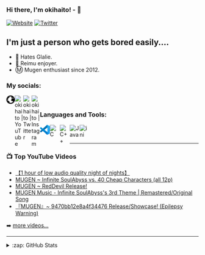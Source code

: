 ### Hi there, I'm okihaito! - 👋 

[![Website](https://img.shields.io/badge/My%20website-1.4k-red?style=for-the-badge&logo=internetexplorer&url=https%3A%2F%2Fhttps://mmhz.blog.fc2.com/)](https://mmhz.blog.fc2.com/)
[![Twitter](https://img.shields.io/badge/Twitter-57-white?style=for-the-badge&logo=twitter)](https://twitter.com/mhzmugen)

## I'm just a person who gets bored easily....

- 🧊 Hates Glalie.
- 🎀 Reimu enjoyer.
- Ⓜ️ Mugen enthusiast since 2012.

### My socials:

[<img align="left" alt="MUGEN Website" width="22px" src="https://raw.githubusercontent.com/iconic/open-iconic/master/svg/globe.svg" />][website]
[<img align="left" alt="okihaito | YouTube" width="22px" src="https://cdn.jsdelivr.net/npm/simple-icons@v3/icons/youtube.svg" />][youtube]
[<img align="left" alt="okihaito | Twitter" width="22px" src="https://cdn.jsdelivr.net/npm/simple-icons@v3/icons/twitter.svg" />][twitter]
[<img align="left" alt="okihaito | Instagram" width="22px" src="https://cdn.jsdelivr.net/npm/simple-icons@v3/icons/instagram.svg" />][instagram]

<br />

### Languages and Tools:

<img align="left" alt="Visual Studio Code" width="26px" src="https://raw.githubusercontent.com/github/explore/80688e429a7d4ef2fca1e82350fe8e3517d3494d/topics/visual-studio-code/visual-studio-code.png" />
<img align="left" alt="C" width="26px" src="https://upload.wikimedia.org/wikipedia/commons/thumb/1/18/C_Programming_Language.svg/695px-C_Programming_Language.svg.png" />
<img align="left" alt="C++" width="26px" src="https://upload.wikimedia.org/wikipedia/commons/thumb/1/18/ISO_C%2B%2B_Logo.svg/1200px-ISO_C%2B%2B_Logo.svg.png" />
<img align="left" alt="Java" width="26px" src="https://upload.wikimedia.org/wikipedia/it/thumb/2/2e/Java_Logo.svg/550px-Java_Logo.svg.png" />
<img align="left" alt="ini" width="26px" src="https://images.sftcdn.net/images/t_app-logo-xl,f_auto/p/0410efb0-96d1-11e6-a6c7-00163ec9f5fa/3975867179/mugen-Mugen.png" />

<br />
<br />

---

### 📺 Top YouTube Videos

<!-- YOUTUBE:START -->
- [【1 hour of low audio quality night of nights】](https://www.youtube.com/watch?v=SIgChyyNyYg)
- [MUGEN ~ Infinite SoulAbyss vs. 40 Cheap Characters (all 12p)](https://www.youtube.com/watch?v=0kXwByJbjHY)
- [MUGEN ~ RedDevil Release!](https://www.youtube.com/watch?v=7s_4-dA1h1k)
- [MUGEN Music - Infinite SoulAbyss's 3rd Theme | Remastered/Original Song](https://www.youtube.com/watch?v=oqHKPRcVf5s)
- [『MUGEN』~ 9470bb12e8a4f34476 Release/Showcase! (Epilepsy Warning)](https://www.youtube.com/watch?v=87OmS2QXg-I)
<!-- YOUTUBE:END -->

➡️ [more videos...](https://youtube.com/mhzmugen)

---

<details>
  <summary>:zap: GitHub Stats</summary>

  ![okihaito's GitHub stats](https://github-readme-stats.vercel.app/api?username=okihaito)

</details>

[website]: https://mmhz.blog.fc2.com/
[twitter]: https://twitter.com/mhzmugen
[youtube]: https://youtube.com/mhzmugen
[instagram]: https://instagram.com/okihaito

